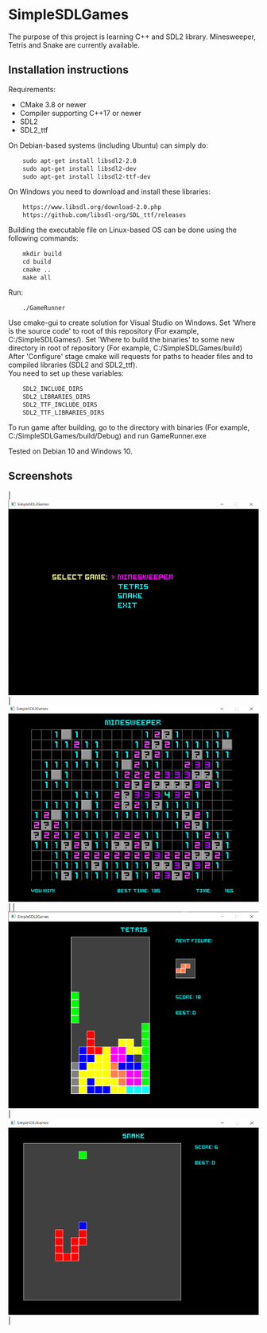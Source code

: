 
SimpleSDLGames
==================================

The purpose of this project is learning C++ and SDL2 library. Minesweeper, Tetris and Snake are currently available.

## Installation instructions
Requirements:
 - CMake 3.8 or newer
 - Сompiler supporting C++17 or newer  
 - SDL2  
 - SDL2_ttf  
 
On Debian-based systems (including Ubuntu) can simply do:  

        sudo apt-get install libsdl2-2.0  
        sudo apt-get install libsdl2-dev  
        sudo apt-get install libsdl2-ttf-dev  

On Windows you need to download and install these libraries:  

        https://www.libsdl.org/download-2.0.php  
        https://github.com/libsdl-org/SDL_ttf/releases  

Building the executable file on Linux-based OS can be done using the following commands:  

        mkdir build  
        cd build  
        cmake ..  
        make all    

Run:  

        ./GameRunner  

Use cmake-gui to create solution for Visual Studio on Windows. Set 'Where is the source code' to root of this repository (For example, C:/SimpleSDLGames/). Set 'Where to build the binaries' to some new directory in root of repository (For example, C:/SimpleSDLGames/build)  
After 'Configure' stage cmake will requests for paths to header files and to compiled libraries (SDL2 and SDL2_ttf).  
You need to set up these variables:  

        SDL2_INCLUDE_DIRS  
        SDL2_LIBRARIES_DIRS  
        SDL2_TTF_INCLUDE_DIRS  
        SDL2_TTF_LIBRARIES_DIRS  

To run game after building, go to the directory with binaries (For example, C:/SimpleSDLGames/build/Debug) and run GameRunner.exe  
  
Tested on Debian 10 and Windows 10.    
  
## Screenshots  
| ![Main menu](/screenshots/0.png?raw=true "Main menu") | ![Minesweeper](/screenshots/1.png?raw=true "Minesweeper") |
| ![Tetris](/screenshots/2.png?raw=true "Tetris") | ![Snake](/screenshots/3.png?raw=true "Snake") |
